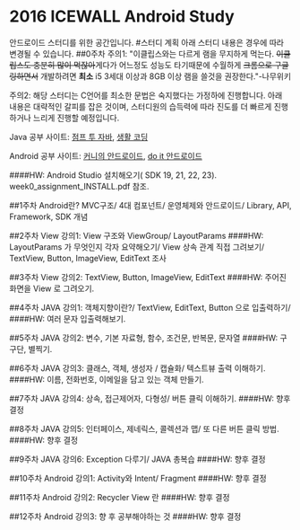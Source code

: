 # 2016 ICEWALL Android Study
안드로이드 스터디를 위한 공간입니다.
#스터디 계획
	아래 스터디 내용은 경우에 따라 변경될 수 있습니다.
##0주차
주의1: "이클립스와는 다르게 램을 무지하게 먹는다. ~~이클립스도 충분히 많이 먹잖아~~게다가 어느정도 성능도 타기때문에 수월하게 ~~크롬으로 구글링하면서~~ 개발하려면 **최소** i5 3세대 이상과 8GB 이상 램을 쓸것을 권장한다."-나무위키

주의2: 해당 스터디는 C언어를 최소한 문법은 숙지했다는 가정하에 진행합니다.
아래 내용은 대략적인 갈피를 잡은 것이며, 스터디원의 습득력에 따라 진도를 더 빠르게 진행하거나 느리게 진행할 예정입니다.

Java 공부 사이트: [점프 투 자바](https://wikidocs.net/book/31), [생활 코딩](https://opentutorials.org/course/1223)

Android 공부 사이트: [커니의 안드로이드](http://androidhuman.com/), [do it 안드로이드](https://www.youtube.com/watch?v=xO1TlHzZHFU)

####HW: Android Studio 설치해오기( SDK 19, 21, 22, 23). week0_assignment_INSTALL.pdf 참조.

##1주차
Android란? MVC구조/ 4대 컴포넌트/ 운영체제와 안드로이드/ Library, API, Framework, SDK 개념

##2주차
View 강의1: View 구조와 ViewGroup/ LayoutParams
####HW: LayoutParams 가 무엇인지 각자 요약해오기/ View 상속 관계 직접 그려보기/ TextView, Button, ImageView, EditText 조사

##3주차
View 강의2: TextView, Button, ImageView, EditText
####HW: 주어진 화면을 View 로 그려오기.

##4주차
JAVA 강의1: 객체지향이란?/ TextView, EditText, Button 으로 입출력하기/
####HW: 여러 문자 입출력해보기.

##5주차
JAVA 강의2: 변수, 기본 자료형, 함수, 조건문, 반복문, 문자열
####HW: 구구단, 별찍기.

##6주차
JAVA 강의3: 클래스, 객체, 생성자 / 캡슐화/ 텍스트뷰 출력 이해하기.
####HW: 이름, 전화번호, 이메일을 담고 있는 객체 만들기.

##7주차
JAVA 강의4: 상속, 접근제어자, 다형성/ 버튼 클릭 이해하기.
####HW: 향후 결정

##8주차
JAVA 강의5: 인터페이스, 제네릭스, 콜렉션과 맵/ 또 다른 버튼 클릭 방법.
####HW: 향후 결정

##9주차
JAVA 강의6: Exception 다루기/ JAVA 총복습
####HW: 향후 결정

##10주차
Android 강의1: Activity와 Intent/ Fragment
####HW: 향후 결정

##11주차
Android 강의2: Recycler View 란
####HW: 향후 결정

##12주차
Android 강의3: 향 후 공부해야하는 것
####HW: 향후 결정
